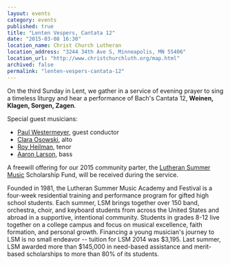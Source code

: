 ```yaml
---
layout: events
category: events
published: true
title: "Lenten Vespers, Cantata 12"
date: "2015-03-08 16:30"
location_name: Christ Church Lutheran
location_address: "3244 34th Ave S, Minneapolis, MN 55406"
location_url: "http://www.christchurchluth.org/map.html"
archived: false
permalink: "lenten-vespers-cantata-12"
---
```


On the third Sunday in Lent, we gather in a service of evening prayer to sing a timeless liturgy and hear a performance of Bach's Cantata 12, **Weinen, Klagen, Sorgen, Zagen**.

Special guest musicians:

- [Paul Westermeyer](http://www.paulwestermeyer.com/), guest conductor
- [Clara Osowski](http://claraosowskimezzo.com/), alto
- [Roy Heilman](http://royheilman.com/), tenor
- [Aaron Larson](http://www.aaronjlarson.com/), bass

A freewill offering for our 2015 community parter, the [Lutheran Summer Music](http://www.lutheransummermusic.org) Scholarship Fund, will be received during the service. 

Founded in 1981, the Lutheran Summer Music Academy and Festival is a four-week residential training and performance program for gifted high school students. Each summer, LSM brings together over 150 band, orchestra, choir, and keyboard students from across the United States and abroad in a supportive, intentional community. Students in grades 8-12 live together on a college campus and focus on musical excellence, faith formation, and personal growth. Financing a young musician's journey to LSM is no small endeavor -- tuition for LSM 2014 was $3,195. Last summer, LSM awarded more than $145,000 in need-based assistance and merit-based scholarships to more than 80% of its students.